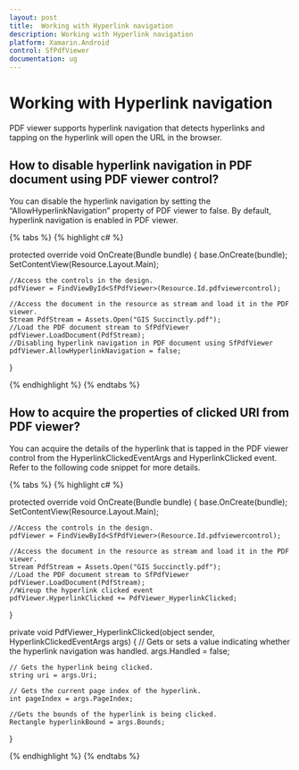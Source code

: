 ```yaml
---
layout: post
title:  Working with Hyperlink navigation
description: Working with Hyperlink navigation
platform: Xamarin.Android
control: SfPdfViewer
documentation: ug
---
```


# Working with Hyperlink navigation

PDF viewer supports hyperlink navigation that detects hyperlinks and tapping on the hyperlink will open the URL in the browser.


## How to disable hyperlink navigation in PDF document using PDF viewer control?

You can disable the hyperlink navigation by setting the “AllowHyperlinkNavigation” property of PDF viewer to false. By default, hyperlink navigation is enabled in PDF viewer.

{% tabs %}
{% highlight c# %}

protected override void OnCreate(Bundle bundle)
{
    base.OnCreate(bundle);
    SetContentView(Resource.Layout.Main);
    
    //Access the controls in the design.
    pdfViewer = FindViewById<SfPdfViewer>(Resource.Id.pdfviewercontrol);
        
    //Access the document in the resource as stream and load it in the PDF viewer.
    Stream PdfStream = Assets.Open("GIS Succinctly.pdf");
	//Load the PDF document stream to SfPdfViewer
	pdfViewer.LoadDocument(PdfStream);
	//Disabling hyperlink navigation in PDF document using SfPdfViewer
	pdfViewer.AllowHyperlinkNavigation = false;
}


{% endhighlight %}
{% endtabs %}

## How to acquire the properties of clicked URI from PDF viewer?

You can acquire the details of the hyperlink that is tapped in the PDF viewer control from the HyperlinkClickedEventArgs and HyperlinkClicked event. Refer to the following code snippet for more details.

{% tabs %}
{% highlight c# %}

protected override void OnCreate(Bundle bundle)
{
    base.OnCreate(bundle);
    SetContentView(Resource.Layout.Main);
    
    //Access the controls in the design.
    pdfViewer = FindViewById<SfPdfViewer>(Resource.Id.pdfviewercontrol);
        
    //Access the document in the resource as stream and load it in the PDF viewer.
    Stream PdfStream = Assets.Open("GIS Succinctly.pdf");
	//Load the PDF document stream to SfPdfViewer
	pdfViewer.LoadDocument(PdfStream);
	//Wireup the hyperlink clicked event
	pdfViewer.HyperlinkClicked += PdfViewer_HyperlinkClicked;

}

private void PdfViewer_HyperlinkClicked(object sender, HyperlinkClickedEventArgs args)
{
	// Gets or sets a value indicating whether the hyperlink navigation was handled.
     args.Handled = false;

	// Gets the hyperlink being clicked.
    string uri = args.Uri;

	// Gets the current page index of the hyperlink.
    int pageIndex = args.PageIndex;

	//Gets the bounds of the hyperlink is being clicked.
    Rectangle hyperlinkBound = args.Bounds;
}

{% endhighlight %}
{% endtabs %}
